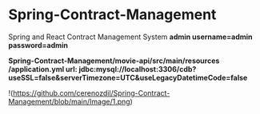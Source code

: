 # Spring-Contract-Management
Spring and React Contract Management System
**admin username=admin password=admin**

**Spring-Contract-Management/movie-api/src/main/resources
/application.yml  url: jdbc:mysql://localhost:3306/cdb?useSSL=false&serverTimezone=UTC&useLegacyDatetimeCode=false**

!(https://github.com/cerenozdil/Spring-Contract-Management/blob/main/Image/1.png)
   
